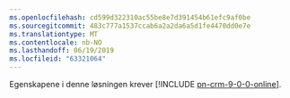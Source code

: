 ```yaml
---
ms.openlocfilehash: cd599d322310ac55be8e7d391454b61efc9af0be
ms.sourcegitcommit: 483c777a1537ccab6a2a2da6a5d1fe4470dd0e7e
ms.translationtype: MT
ms.contentlocale: nb-NO
ms.lasthandoff: 06/19/2019
ms.locfileid: "63321064"
---
```

Egenskapene i denne løsningen krever [!INCLUDE [pn-crm-9-0-0-online](../includes/pn-crm-9-0-0-online.md)].